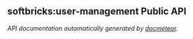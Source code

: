 ## softbricks:user-management Public API ##

_API documentation automatically generated by [docmeteor](https://github.com/raix/docmeteor)._

